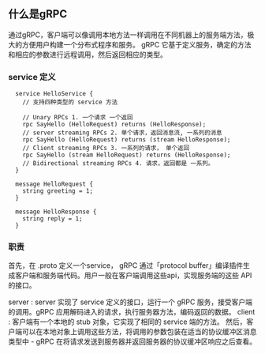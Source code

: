 ## 什么是gRPC

通过gRPC，客户端可以像调用本地方法一样调用在不同机器上的服务端方法，极大的方便用户构建一个分布式程序和服务。 gRPC 它基于定义服务，确定的方法和相应的参数进行远程调用，然后返回相应的类型。

### service 定义
```
  service HelloService {
    // 支持四种类型的 service 方法

    // Unary RPCs 1. 一个请求 一个返回
    rpc SayHello (HelloRequest) returns (HelloResponse);
    // server streaming RPCs 2. 单个请求，返回消息流, 一系列的消息
    rpc SayHello (HelloRequest) returns (stream HelloResponse);
    // Client streaming RPCs 3. 一系列的请求， 单个返回
    rpc SayHello (stream HelloRequest) returns (HelloResponse);
    // Bidirectional streaming RPCs 4. 请求，返回都是 一系列。
  }

  message HelloRequest {
    string greeting = 1;
  }

  message HelloResponse {
    string reply = 1;
  }
```

### 职责

首先，在 .proto 定义一个service， gRPC 通过「protocol buffer」编译插件生成客户端和服务端代码。用户一般在客户端调用这些api，实现服务端的这些 API 的接口。

server :  server 实现了 service 定义的接口，运行一个 gRPC 服务，接受客户端的调用。gRPC 应用解码进入的请求，执行服务器方法，编码返回的数据。
client : 客户端有一个本地的 stub 对象，它实现了相同的 service 端的方法。 然后，客户端可以在本地对象上调用这些方法，将调用的参数包装在适当的协议缓冲区消息类型中 - gRPC 在将请求发送到服务器并返回服务器的协议缓冲区响应之后查看。
